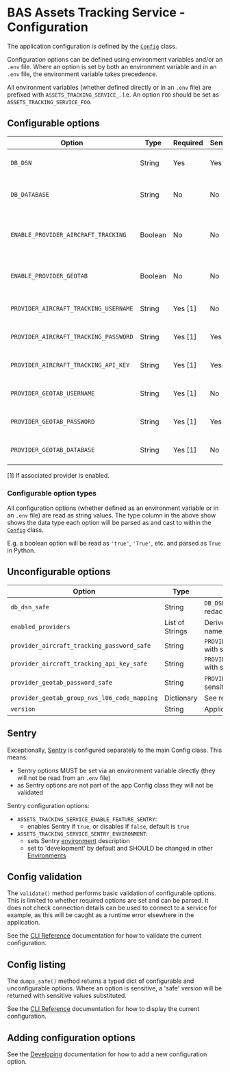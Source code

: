 # BAS Assets Tracking Service - Configuration

The application configuration is defined by the [`Config`](../src/assets_tracking_service/config.py) class.

Configuration options can be defined using environment variables and/or an `.env` file. Where an option is set by both
an environment variable and in an `.env` file, the environment variable takes precedence.

All environment variables (whether defined directly or in an `.env` file) are prefixed with `ASSETS_TRACKING_SERVICE_`.
I.e. An option `FOO` should be set as `ASSETS_TRACKING_SERVICE_FOO`.

## Configurable options

| Option                                | Type    | Required | Sensitive | Summary                                    | Default | Example                                                   |
|---------------------------------------|---------|----------|-----------|--------------------------------------------|---------|-----------------------------------------------------------|
| `DB_DSN`                              | String  | Yes      | Yes       | Postgres connection string                 | *N/A*   | `postgresql://username:password@$db.example.com/database` |
| `DB_DATABASE`                         | String  | No       | No        | Optional override for database in `DB_DSN` | *None*  | `database_test`                                           |
| `ENABLE_PROVIDER_AIRCRAFT_TRACKING`   | Boolean | No       | No        | Enables Aircraft Tracking provider if true | 'True'  | 'True'                                                    |
| `ENABLE_PROVIDER_GEOTAB`              | Boolean | No       | No        | Enables Geotab provider if true            | 'True'  | 'True'                                                    |
| `PROVIDER_AIRCRAFT_TRACKING_USERNAME` | String  | Yes [1]  | No        | See relevant provider configuration        | *None*  | 'x'                                                       |
| `PROVIDER_AIRCRAFT_TRACKING_PASSWORD` | String  | Yes [1]  | Yes       | See relevant provider configuration        | *None*  | 'x'                                                       |
| `PROVIDER_AIRCRAFT_TRACKING_API_KEY`  | String  | Yes [1]  | Yes       | See relevant provider configuration        | *None*  | 'x'                                                       |
| `PROVIDER_GEOTAB_USERNAME`            | String  | Yes [1]  | No        | See relevant provider configuration        | *None*  | 'x'                                                       |
| `PROVIDER_GEOTAB_PASSWORD`            | String  | Yes [1]  | Yes       | See relevant provider configuration        | *None*  | 'x'                                                       |
| `PROVIDER_GEOTAB_DATABASE`            | String  | Yes [1]  | No        | See relevant provider configuration        | *None*  | 'x'                                                       |

[1] If associated provider is enabled.

### Configurable option types

All configuration options (whether defined as an environment variable or in an `.env` file) are read as
string values. The type column in the above show shows the data type each option will be parsed as and cast to within
the [`Config`](../src/assets_tracking_service/config.py) class.

E.g. a boolean option will be read as `'true'`, `'True'`, etc. and parsed as `True` in Python.

## Unconfigurable options

| Option                                       | Type            | Summary                                                             | Example                                                   |
|----------------------------------------------|-----------------|---------------------------------------------------------------------|-----------------------------------------------------------|
| `db_dsn_safe`                                | String          | `DB_DSN` with sensitive elements redacted                           | 'postgresql://username:REDACTED@$db.example.com/database' |
| `enabled_providers`                          | List of Strings | Derived list of enabled provider names                              | '['geotab']'                                              |
| `provider_aircraft_tracking_password_safe`   | String          | `PROVIDER_AIRCRAFT_TRACKING_PASSWORD` with sensitive value redacted | 'REDACTED'                                                |
| `provider_aircraft_tracking_api_key_safe`    | String          | `PROVIDER_AIRCRAFT_TRACKING_API_KEY` with sensitive value redacted  | 'REDACTED'                                                |
| `provider_geotab_password_safe`              | String          | `PROVIDER_GEOTAB_PASSWORD` with sensitive value redacted            | 'REDACTED'                                                |
| `provider_geotab_group_nvs_l06_code_mapping` | Dictionary      | See relevant provider configuration                                 | -                                                         |
| `version`                                    | String          | Application package version                                         | '0.3.0'                                                   |

## Sentry

Exceptionally, [Sentry](./implementation.md#monitoring) is configured separately to the main Config class. This means:

- Sentry options MUST be set via an environment variable directly (they will not be read from an `.env` file)
- as Sentry options are not part of the app Config class they will not be validated

Sentry configuration options:

- `ASSETS_TRACKING_SERVICE_ENABLE_FEATURE_SENTRY`:
  - enables Sentry if `true`, or disables if `false`, default is `true`
- `ASSETS_TRACKING_SERVICE_SENTRY_ENVIRONMENT`:
  - sets Sentry [environment](https://docs.sentry.io/platforms/python/configuration/environments/) description
  - set to 'development' by default and SHOULD be changed in other [Environments](./infrastructure.md#environments)

## Config validation

The `validate()` method performs basic validation of configurable options. This is limited to whether required options
are set and can be parsed. It does not check connection details can be used to connect to a service for example, as
this will be caught as a runtime error elsewhere in the application.

See the [CLI Reference](./cli-reference.md#config-commands) documentation for how to validate the current configuration.

## Config listing

The `dumps_safe()` method returns a typed dict of configurable and unconfigurable options. Where an option is
sensitive, a 'safe' version will be returned with sensitive values substituted.

See the [CLI Reference](./cli-reference.md#config-commands) documentation for how to display the current configuration.

## Adding configuration options

See the [Developing](./dev.md#adding-configuration-options) documentation for how to add a new configuration option.
